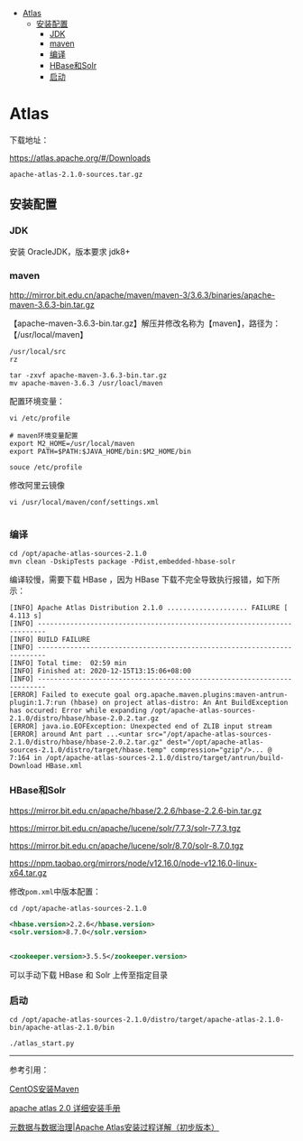 <!-- TOC -->

- [Atlas](#atlas)
  - [安装配置](#安装配置)
    - [JDK](#jdk)
    - [maven](#maven)
    - [编译](#编译)
    - [HBase和Solr](#hbase和solr)
    - [启动](#启动)

<!-- /TOC -->

<a id="markdown-atlas" name="atlas"></a>
# Atlas

下载地址：

https://atlas.apache.org/#/Downloads

`apache-atlas-2.1.0-sources.tar.gz`

<a id="markdown-安装配置" name="安装配置"></a>
## 安装配置

<a id="markdown-jdk" name="jdk"></a>
### JDK

安装 OracleJDK，版本要求 jdk8+

<a id="markdown-maven" name="maven"></a>
### maven

http://mirror.bit.edu.cn/apache/maven/maven-3/3.6.3/binaries/apache-maven-3.6.3-bin.tar.gz

【apache-maven-3.6.3-bin.tar.gz】解压并修改名称为【maven】，路径为：【/usr/local/maven】

```shell
/usr/local/src
rz

tar -zxvf apache-maven-3.6.3-bin.tar.gz
mv apache-maven-3.6.3 /usr/loacl/maven
```

配置环境变量：

```shell
vi /etc/profile
```

```
# maven环境变量配置
export M2_HOME=/usr/local/maven
export PATH=$PATH:$JAVA_HOME/bin:$M2_HOME/bin
```

```shell
souce /etc/profile
```

修改阿里云镜像

```shell
vi /usr/local/maven/conf/settings.xml
```

```xml

```

<a id="markdown-编译" name="编译"></a>
### 编译

```shell
cd /opt/apache-atlas-sources-2.1.0
mvn clean -DskipTests package -Pdist,embedded-hbase-solr
```

编译较慢，需要下载 HBase ，因为 HBase 下载不完全导致执行报错，如下所示：

```shell
[INFO] Apache Atlas Distribution 2.1.0 .................... FAILURE [  4.113 s]
[INFO] ------------------------------------------------------------------------
[INFO] BUILD FAILURE
[INFO] ------------------------------------------------------------------------
[INFO] Total time:  02:59 min
[INFO] Finished at: 2020-12-15T13:15:06+08:00
[INFO] ------------------------------------------------------------------------
[ERROR] Failed to execute goal org.apache.maven.plugins:maven-antrun-plugin:1.7:run (hbase) on project atlas-distro: An Ant BuildException has occured: Error while expanding /opt/apache-atlas-sources-2.1.0/distro/hbase/hbase-2.0.2.tar.gz
[ERROR] java.io.EOFException: Unexpected end of ZLIB input stream
[ERROR] around Ant part ...<untar src="/opt/apache-atlas-sources-2.1.0/distro/hbase/hbase-2.0.2.tar.gz" dest="/opt/apache-atlas-sources-2.1.0/distro/target/hbase.temp" compression="gzip"/>... @ 7:164 in /opt/apache-atlas-sources-2.1.0/distro/target/antrun/build-Download HBase.xml
```

<a id="markdown-hbase和solr" name="hbase和solr"></a>
### HBase和Solr

https://mirror.bit.edu.cn/apache/hbase/2.2.6/hbase-2.2.6-bin.tar.gz

https://mirror.bit.edu.cn/apache/lucene/solr/7.7.3/solr-7.7.3.tgz

https://mirror.bit.edu.cn/apache/lucene/solr/8.7.0/solr-8.7.0.tgz

https://npm.taobao.org/mirrors/node/v12.16.0/node-v12.16.0-linux-x64.tar.gz

修改`pom.xml`中版本配置：

```shell
cd /opt/apache-atlas-sources-2.1.0
```

```xml
<hbase.version>2.2.6</hbase.version>
<solr.version>8.7.0</solr.version>


<zookeeper.version>3.5.5</zookeeper.version>
```

可以手动下载 HBase 和 Solr 上传至指定目录


<a id="markdown-启动" name="启动"></a>
### 启动

```shell
cd /opt/apache-atlas-sources-2.1.0/distro/target/apache-atlas-2.1.0-bin/apache-atlas-2.1.0/bin

./atlas_start.py
```







---

参考引用：

[CentOS安装Maven](https://www.cnblogs.com/bincoding/p/6156236.html)

[apache atlas 2.0 详细安装手册](https://blog.csdn.net/coderblack/article/details/104283606)

[元数据与数据治理|Apache Atlas安装过程详解（初步版本）](https://blog.csdn.net/zzhuan_1/article/details/86170955)




